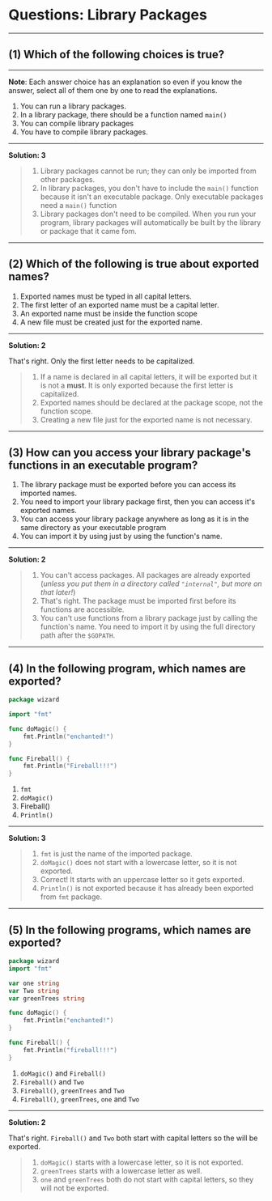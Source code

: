 # Questions: Library Packages #

---

## (1) Which of the following choices is true? ##

---

**Note**: Each answer choice has an explanation so even if you know the answer, select all of them one by one to read the explanations.

1. You can run a library packages.
2. In a library package, there should be a function named `main()`
3. You can compile library packages
4. You have to compile library packages.

---

**Solution: 3**

> 1. Library packages cannot be run; they can only be imported from other packages.
> 2. In library packages, you don't have to include the `main()` function because it isn't an executable package. Only executable packages need a `main()` function
> 4. Library packages don't need to be compiled. When you run your program, library packages will automatically be built by the library or package that it came fom.

---

## (2) Which of the following is true about exported names? ##

1. Exported names must be typed in all capital letters.
2. The first letter of an exported name must be a capital letter.
3. An exported name must be inside the function scope
4. A new file must be created just for the exported name.
---

**Solution: 2**

That's right. Only the first letter needs to be capitalized.

> 1. If a name is declared in all capital letters, it will be exported but it is not a **must**. It is only exported because the first letter is capitalized.
> 3. Exported names should be declared at the package scope, not the function scope.
> 4. Creating a new file just for the exported name is not necessary.

---

## (3) How can you access your library package's functions in an executable program? ##

1. The library package must be exported before you can access its imported names.
2. You need to import your library package first, then you can access it's exported names.
3. You can access your library package anywhere as long as it is in the same directory as your executable program
4. You can import it by using just by using the function's name.

---

**Solution: 2**

> 1. You can't access packages. All packages are already exported (_unless you put them in a directory called `"internal"`, but more on that later!_)
> 3. That's right. The package must be imported first before its functions are accessible.
> 4. You can't use functions from a library package just by calling the function's name. You need to import it by using the full directory path after the `$GOPATH`.

---


## (4) In the following program, which names are exported? ##

```go
package wizard

import "fmt"

func doMagic() {
    fmt.Println("enchanted!")
}

func Fireball() {
    fmt.Println("Fireball!!!")
}
```

1. `fmt`
2. `doMagic()`
3. Fireball()
4. `Println()`

---

**Solution: 3**

> 1. `fmt` is just the name of the imported package.
> 2. `doMagic()` does not start with a lowercase letter, so it is not exported.
> 3. Correct! It starts with an uppercase letter so it gets exported.
> 4. `Println()` is not exported because it has already been exported from `fmt` package.

---


## (5) In the following programs, which names are exported? ##

```go
package wizard
import "fmt"

var one string
var Two string
var greenTrees string

func doMagic() {
    fmt.Println("enchanted!")
}

func Fireball() {
    fmt.Println("fireball!!!")
}
```

1. `doMagic()` and `Fireball()`
2. `Fireball()` and `Two`
3. `Fireball()`, `greenTrees` and `Two`
4. `Fireball()`, `greenTrees`, `one` and `Two`

---

**Solution: 2**

That's right. `Fireball()` and `Two` both start with capital letters so the will be exported.

> 1. `doMagic()` starts with a lowercase letter, so it is not exported.
> 3. `greenTrees` starts with a lowercase letter as well.
> 4. `one` and `greenTrees` both do not start with capital letters, so they will not be exported.